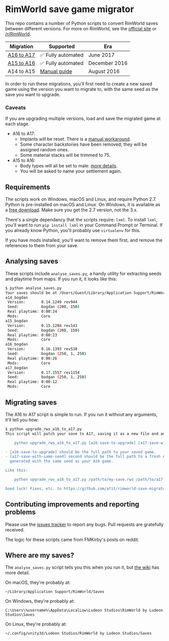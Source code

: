 # RimWorld save game migrator

This repo contains a number of Python scripts to convert RimWorld
saves between different versions.
For more on RimWorld, see the [official site](https://rimworldgame.com) or [/r/RimWorld](https://www.reddit.com/r/RimWorld/).

| Migration   | Supported          | Era |
| ----------- | ------------------ | --- |
| [A16 to A17](https://github.com/afit/rimworld-save-migrator/blob/master/upgrade_rws_a16_to_a17.py) | ✅ Fully automated | June 2017 |
| [A15 to A16](https://github.com/afit/rimworld-save-migrator/blob/master/upgrade_rws_a15_to_a16.py)  | ✅ Fully automated | December 2016 |
| A14 to A15  | [Manual guide](https://www.reddit.com/r/RimWorld/comments/4zrotj/guide_how_to_update_an_a14_save_to_a15/) | August 2016 |

In order to run these migrations, you'll first need to create a new saved game using the version you want to migrate to, with the same seed as the save you want to upgrade.

### Caveats

If you are upgrading multiple versions, load and save the migrated game at each stage.

* A16 to A17:
  * Implants will be reset. There is a [manual workaround](https://www.reddit.com/r/RimWorld/comments/6gk9m9/that_time_again_a16_save_a17/).
  * Some character backstories have been removed; they will be assigned random ones.
  * Some material stacks will be trimmed to 75.
* A15 to A16:
  * Body types will all be set to male: [more details](http://pastebin.com/HNFFsMBC).
  * You will be asked to name your settlement again.

## Requirements

The scripts work on Windows, macOS and Linux, and require Python 2.7.
Python is pre-installed on macOS and Linux. On Windows, it is available as a [free download](https://www.python.org/downloads/).
Make sure you get the 2.7 version, not the 3.x.

There's a single dependancy that the scripts require: `lxml`.
To install `lxml`, you'll want to run  `pip install lxml` in your Command Prompt or Terminal.
If you already know Python, you'll probably use `virtualenv` for this.

If you have mods installed, you'll want to remove them first, and remove the
references to them from your save.

## Analysing saves

These scripts include `analyse_saves.py`, a handy utility for extracting seeds and playtime from maps. If you run it, it looks like this:

```bash
$ python analyse_saves.py
Your saves should be at /Users/Guest/Library/Application Support/RimWorld/Saves...
a14_bogdan
 Version:       0.14.1249 rev944
 Seed:          bogdan (200, 150)
 Real playtime: 0:00:24
 Mods:          Core
a15_bogdan
 Version:       0.15.1284 rev141
 Seed:          bogdan (200, 150)
 Real playtime: 0:00:23
 Mods:          Core
a16_bogdan
 Version:       0.16.1393 rev538
 Seed:          bogdan (250, 1, 250)
 Real playtime: 0:00:26
 Mods:          Core
a17_bogdan
 Version:       0.17.1557 rev1154
 Seed:          bodgan (250, 1, 250)
 Real playtime: 0:00:12
 Mods:          Core
```

## Migrating saves

The A16 to A17 script is simple to run. If you run it without any arguments, it'll tell you how:

```bash
$ python upgrade_rws_a16_to_a17.py
This script will patch your save to A17, saving it as a new file and adding "a17-" to the name. It won't modify your old saves. It requires two arguments:

    python upgrade_rws_a16_to_a17.py [a16-save-to-upgrade] [a17-save-with-same-seed]

- [a16-save-to-upgrade] should be the full path to your saved game.
- [a17-save-with-same-seed] second should be the full path to a fresh A17 saved game,
  generated with the same seed as your A16 game.

Like this:

    python upgrade_rws_a16_to_a17.py /path/to/my-save.rws /path/to/a17-same-seed.rws

Good luck! Fixes, etc. to https://github.com/afit/rimworld-save-migrator.
```

## Contributing improvements and reporting problems

Please use the [issues tracker](https://github.com/afit/rimworld-save-migrator/issues) to report any bugs.
Pull requests are gratefully received.

The logic for these scripts came from FMKirby's posts on reddit.

## Where are my saves?

The `analyse_saves.py` script tells you this when you run it, but [the wiki](http://rimworldwiki.com/wiki/Save_file) has more detail.

On macOS, they're probably at:

`~/Library/Application Support/RimWorld/Saves`

On Windows, they're probably at:

`C:\Users\%username%\AppData\LocalLow\Ludeon Studios\RimWorld by Ludeon Studios\Saves`

On Linux, they're probably at:

`~/.config/unity3d/Ludeon Studios/RimWorld by Ludeon Studios/Saves`
